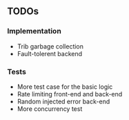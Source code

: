 ## TODOs

### Implementation

- Trib garbage collection
- Fault-tolerent backend

### Tests

- More test case for the basic logic
- Rate limiting front-end and back-end
- Random injected error back-end
- More concurrency test
